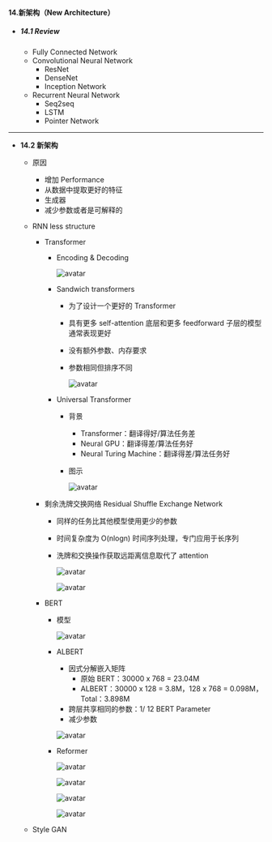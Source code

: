 #### 14.新架构（New Architecture）

* ##### 14.1 Review

  * Fully Connected Network
  * Convolutional Neural Network
    * ResNet
    * DenseNet
    * Inception Network
  * Recurrent Neural Network
    * Seq2seq
    * LSTM
    * Pointer Network

---

* **14.2 新架构**

  * 原因

    * 增加 Performance
    * 从数据中提取更好的特征
    * 生成器
    * 减少参数或者是可解释的

  * RNN less structure

    * Transformer

      * Encoding & Decoding

        ![avatar](./images/u142_Encoding_Decoding.png)

      * Sandwich transformers

        * 为了设计一个更好的 Transformer

        * 具有更多 self-attention 底层和更多 feedforward 子层的模型通常表现更好

        * 没有额外参数、内存要求

        * 参数相同但排序不同

          ![avatar](./images/u142_Sandwich_transformers.png)

      * Universal Transformer

        * 背景

          * Transformer：翻译得好/算法任务差
          * Neural GPU：翻译得差/算法任务好
          * Neural Turing Machine：翻译得差/算法任务好

        * 图示

          ![avatar](./images/u142_Universal_Transformer.png)

    * 剩余洗牌交换网络 Residual Shuffle Exchange Network

      * 同样的任务比其他模型使用更少的参数

      * 时间复杂度为 O(nlogn) 时间序列处理，专门应用于长序列

      * 洗牌和交换操作获取远距离信息取代了 attention

        ![avatar](./images/u142_Residual_Shuffle_Exchange_Network_1.png)

        ![avatar](./images/u142_Residual_Shuffle_Exchange_Network_2.png)

    * BERT

      * 模型

        ![avatar](./images/u142_BERT.png)

      * ALBERT

        * 因式分解嵌入矩阵
          * 原始 BERT：30000 x 768 = 23.04M
          * ALBERT：30000 x 128 = 3.8M，128 x 768 = 0.098M，Total：3.898M
        * 跨层共享相同的参数：1/ 12 BERT Parameter
        * 减少参数

        ![avatar](./images/u142_ALBERT.png)

      * Reformer

        ![avatar](./images/u142_Reformer_1.png)

        ![avatar](./images/u142_Reformer_2.png)

        ![avatar](./images/u142_Reformer_3.png)

        ![avatar](./images/u142_Reformer_4.png)

  * Style GAN

